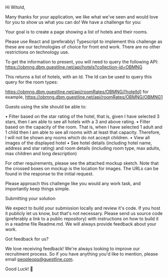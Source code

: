 
Hi Witold,

Many thanks for your application, we like what we've seen and would love for you to show us what you can do! We have a challenge for you:

Your goal is to create a page showing a list of hotels and their rooms.

Please use React and (preferably) Typescript to implement this challenge as these are our technologies of choice for front end work. There are no other restrictions on technology use.

To get the information to present, you will need to query the following API:
https://obmng.dbm.guestline.net/api/hotels?collection-id=OBMNG

This returns a list of hotels, with an Id. The Id can be used to query this query for the room types:

https://obmng.dbm.guestline.net/api/roomRates/OBMNG/[hotelId] for example, https://obmng.dbm.guestline.net/api/roomRates/OBMNG/OBMNG1

Guests using the site should be able to:

•	Filter based on the star rating of the hotel, that is, given I have selected 3 stars, then I am able to see all hotels with a 3 and above rating.
•	Filter based on the capacity of the room. That is, when I have selected 1 adult and 1 child then I am able to see all rooms with at least that capacity. Therefore, I will not be shown any rooms which do not accept children.
•	View all images of the displayed hotel
•	See hotel details (including hotel name, address and star rating) and room details (including room type, max adults, max children and long description)

For other requirements, please see the attached mockup sketch. Note that the crossed boxes on mockup is the location for images. The URLs can be found in the response to the initial request.

Please approach this challenge like you would any work task, and importantly keep things simple.

Submitting your solution

We expect to build your submission locally and review it's code. If you host it publicly let us know, but that's not necessary. Please send us source code (preferably a link to a public repository) with instructions on how to build it in a readme file Readme.md. We will always provide feedback about your work.

Got feedback for us?

We love receiving feedback! We're always looking to improve our recruitment process. So if you have anything you'd like to mention, please email peopleops@guestline.com.

Good Luck! 🚀

